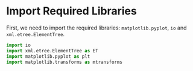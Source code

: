 # Import Required Libraries

First, we need to import the required libraries: `matplotlib.pyplot`, `io` and `xml.etree.ElementTree`.

```python
import io
import xml.etree.ElementTree as ET
import matplotlib.pyplot as plt
import matplotlib.transforms as mtransforms
```
